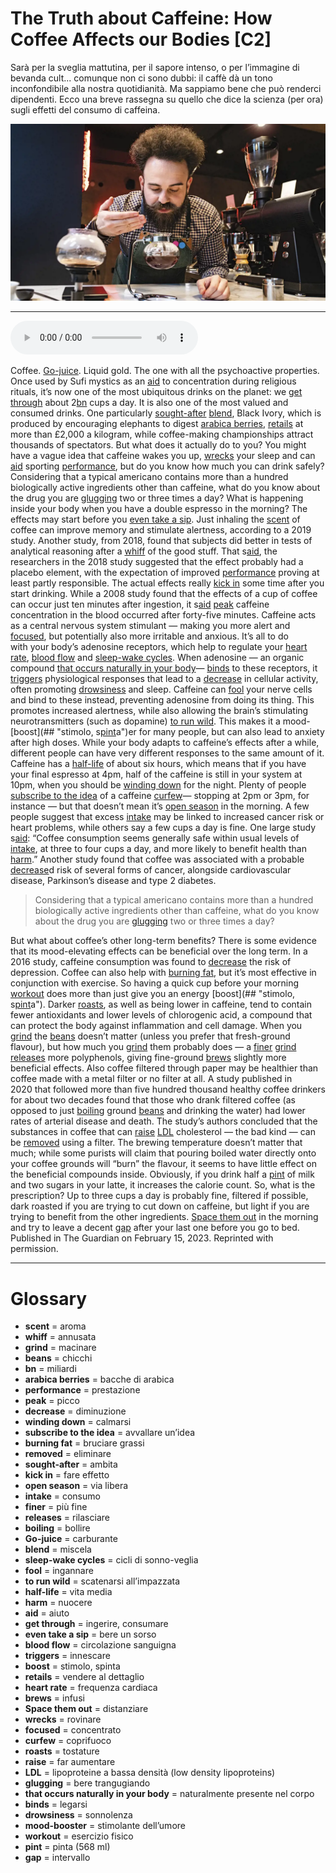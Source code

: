 # The Truth about Caffeine: How Coffee Affects our Bodies   [C2]

Sarà per la sveglia mattutina, per il sapore intenso, o per l’immagine di bevanda cult... comunque non ci sono dubbi: il caffè dà un tono inconfondibile alla nostra quotidianità. Ma sappiamo bene che può renderci dipendenti. Ecco una breve rassegna su quello che dice la scienza (per ora) sugli effetti del consumo di caffeina.

![](The%20Truth%20about%20Caffeine%20How%20Coffee%20Affects%20our%20Bodies.webp)

--------------

<div>
<audio controls autoplay>
    <source src="https://raw.githubusercontent.com/dartie/speakup/main/2023-04/The%20Truth%20about%20Caffeine%20How%20Coffee%20Affects%20our%20Bodies.mp3" type="audio/mpeg">
</audio>
</div>


Coffee. [Go-juice](## "carburante"). Liquid gold. The one with all the psychoactive properties. Once used by Sufi mystics as an [aid](## "aiuto") to concentration during religious rituals, it’s now one of the most ubiquitous drinks on the planet: we [get through](## "ingerire, consumare") about 2[bn](## "miliardi") cups a day. It is also one of the most valued and consumed drinks. One particularly [sought-after](## "ambita") [blend](## "miscela"), Black Ivory, which is produced by encouraging elephants to digest [arabica berries](## "bacche di arabica"), [retails](## "vendere al dettaglio") at more than £2,000 a kilogram, while coffee-making championships attract thousands of spectators. But what does it actually do to you? You might have a vague idea that caffeine wakes you up, [wrecks](## "rovinare") your sleep and can [aid](## "aiuto") sporting [performance](## "prestazione"), but do you know how much you can drink safely? Considering that a typical americano contains more than a hundred biologically active ingredients other than caffeine, what do you know about the drug you are [glugging](## "bere trangugiando") two or three times a day? What is happening inside your body when you have a double espresso in the morning? The effects may start before you [even take a sip](## "bere un sorso"). Just inhaling the [scent](## "aroma") of coffee can improve memory and stimulate alertness, according to a 2019 study. Another study, from 2018, found that subjects did better in tests of analytical reasoning after a [whiff](## "annusata") of the good stuff. That s[aid](## "aiuto"), the researchers in the 2018 study suggested that the effect probably had a placebo element, with the expectation of improved [performance](## "prestazione") proving at least partly responsible.
The actual effects really [kick in](## "fare effetto") some time after you start drinking. While a 2008 study found that the effects of a cup of coffee can occur just ten minutes after ingestion, it s[aid](## "aiuto") [peak](## "picco") caffeine concentration in the blood occurred after forty-five minutes. Caffeine acts as a central nervous system stimulant — making you more alert and [focused](## "concentrato"), but potentially also more irritable and anxious. It’s all to do with your body’s adenosine receptors, which help to regulate your [heart rate](## "frequenza cardiaca"), [blood flow](## "circolazione sanguigna") and [sleep-wake cycles](## "cicli di sonno-veglia"). When adenosine — an organic compound [that occurs naturally in your body](## "naturalmente presente nel corpo")— [binds](## "legarsi") to these receptors, it [triggers](## "innescare") physiological responses that lead to a [decrease](## "diminuzione") in cellular activity, often promoting [drowsiness](## "sonnolenza") and sleep. Caffeine can [fool](## "ingannare") your nerve cells and bind to these instead, preventing adenosine from doing its thing. This promotes increased alertness, while also allowing the brain’s stimulating neurotransmitters (such as dopamine) [to run wild](## "scatenarsi all’impazzata"). This makes it a mood-[boost](## "stimolo, s[pint](## "pinta (568 ml)")a")er for many people, but can also lead to anxiety after high doses. While your body adapts to caffeine’s effects after a while, different people can have very different responses to the same amount of it.
Caffeine has a [half-life](## "vita media") of about six hours, which means that if you have your final espresso at 4pm, half of the caffeine is still in your system at 10pm, when you should be [winding down](## "calmarsi") for the night. Plenty of people [subscribe to the idea](## "avvallare un’idea") of a caffeine [curfew](## "coprifuoco")— stopping at 2pm or 3pm, for instance — but that doesn’t mean it’s [open season](## "via libera") in the morning. A few people suggest that excess [intake](## "consumo") may be linked to increased cancer risk or heart problems, while others say a few cups a day is fine. One large study s[aid](## "aiuto"): “Coffee consumption seems generally safe within usual levels of [intake](## "consumo"), at three to four cups a day, and more likely to benefit health than [harm](## "nuocere").” Another study found that coffee was associated with a probable [decrease](## "diminuzione")d risk of several forms of cancer, alongside cardiovascular disease, Parkinson’s disease and type 2 diabetes.


>Considering that a typical americano contains more than a hundred biologically active ingredients other than caffeine, what do you know about the drug you are [glugging](## "bere trangugiando") two or three times a day?



But what about coffee’s other long-term benefits? There is some evidence that its mood-elevating effects can be beneficial over the long term. In a 2016 study, caffeine consumption was found to [decrease](## "diminuzione") the risk of depression. Coffee can also help with [burning fat](## "bruciare grassi"), but it’s most effective in conjunction with exercise. So having a quick cup before your morning  [workout](## "esercizio fisico") does more than just give you an energy [boost](## "stimolo, s[pint](## "pinta (568 ml)")a"). Darker [roasts](## "tostature"), as well as being lower in caffeine, tend to contain fewer antioxidants and lower levels of chlorogenic acid, a compound that can protect the body against inflammation and cell damage. When you [grind](## "macinare") the [beans](## "chicchi") doesn’t matter (unless you prefer that fresh-ground flavour), but how much you [grind](## "macinare") them probably does — a [finer](## "più fine") [grind](## "macinare") [releases](## "rilasciare") more polyphenols, giving fine-ground [brews](## "infusi") slightly more beneficial effects.
Also coffee filtered through paper may be healthier than coffee made with a metal filter or no filter at all. A study published in 2020 that followed more than five hundred thousand healthy coffee drinkers for about two decades found that those who drank filtered coffee (as opposed to just [boiling](## "bollire") ground [beans](## "chicchi") and drinking the water) had lower rates of arterial disease and death. The study’s authors concluded that the substances in coffee that can [raise](## "far aumentare") [LDL](## "lipoproteine a bassa densità (low density lipoproteins)") cholesterol — the bad kind — can be [removed](## "eliminare") using a filter. The brewing temperature doesn’t matter that much; while some purists will claim that pouring boiled water directly onto your coffee grounds will “burn” the flavour, it seems to have little effect on the beneficial compounds inside. Obviously, if you drink half a [pint](## "pinta (568 ml)") of milk and two sugars in your latte, it increases the calorie count. So, what is the prescription? Up to three cups a day is probably fine, filtered if possible, dark roasted if you are trying to cut down on caffeine, but light if you are trying to benefit from the other ingredients. [Space them out](## "distanziare") in the morning and try to leave a decent [gap](## "intervallo") after your last one before you go to bed.
Published in The Guardian on February 15, 2023. Reprinted with permission. 

--------------

<div style = "display:block; clear:both; page-break-after:always;"></div>

# Glossary
* **scent** = aroma
* **whiff** = annusata
* **grind** = macinare
* **beans** = chicchi
* **bn** = miliardi
* **arabica berries** = bacche di arabica
* **performance** = prestazione
* **peak** = picco
* **decrease** = diminuzione
* **winding down** = calmarsi
* **subscribe to the idea** = avvallare un’idea
* **burning fat** = bruciare grassi
* **removed** = eliminare
* **sought-after** = ambita
* **kick in** = fare effetto
* **open season** = via libera
* **intake** = consumo
* **finer** = più fine
* **releases** = rilasciare
* **boiling** = bollire
* **Go-juice** = carburante
* **blend** = miscela
* **sleep-wake cycles** = cicli di sonno-veglia
* **fool** = ingannare
* **to run wild** = scatenarsi all’impazzata
* **half-life** = vita media
* **harm** = nuocere
* **aid** = aiuto
* **get through** = ingerire, consumare
* **even take a sip** = bere un sorso
* **blood flow** = circolazione sanguigna
* **triggers** = innescare
* **boost** = stimolo, spinta
* **retails** = vendere al dettaglio
* **heart rate** = frequenza cardiaca
* **brews** = infusi
* **Space them out** = distanziare
* **wrecks** = rovinare
* **focused** = concentrato
* **curfew** = coprifuoco
* **roasts** = tostature
* **raise** = far aumentare
* **LDL** = lipoproteine a bassa densità (low density lipoproteins)
* **glugging** = bere trangugiando
* **that occurs naturally in your body** = naturalmente presente nel corpo
* **binds** = legarsi
* **drowsiness** = sonnolenza
* **mood-booster** = stimolante dell’umore
* **workout** = esercizio fisico
* **pint** = pinta (568 ml)
* **gap** = intervallo
